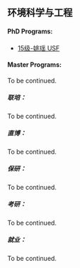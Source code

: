 ## 环境科学与工程

#### PhD Programs:

 - [15级-姚瑶 USF](个人申请总结/环境科学与工程学院/[US]-15-姚瑶.md)

#### Master Programs:

To be continued.

##### 联培：

To be continued.

##### 直博：

To be continued.

##### 保研：

To be continued.

##### 考研：

To be continued.

##### 就业：

To be continued.
